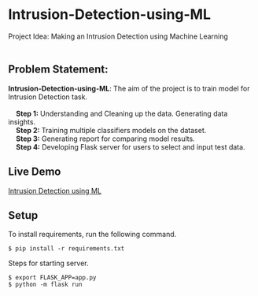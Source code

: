 # Intrusion-Detection-using-ML
Project Idea: Making an Intrusion Detection using Machine Learning<br/><br/>


## **Problem Statement:** <br/>
**Intrusion-Detection-using-ML**: The aim of the project is to train model for Intrusion Detection task.
<br/><br/>
&nbsp;  &nbsp;  **Step 1:** Understanding and Cleaning up the data. Generating data insights.<br/>
&nbsp;  &nbsp;  **Step 2:** Training multiple classifiers models on the dataset.<br/>
&nbsp;  &nbsp;  **Step 3:** Generating report for comparing model results.<br/>
&nbsp;  &nbsp;  **Step 4:** Developing Flask server for users to select and input test data.


## Live Demo
[Intrusion Detection using ML](https://ids.onrender.com/)

## Setup
To install requirements, run the following command.<br/>
```
$ pip install -r requirements.txt
```
Steps for starting server.
```
$ export FLASK_APP=app.py
$ python -m flask run
```
